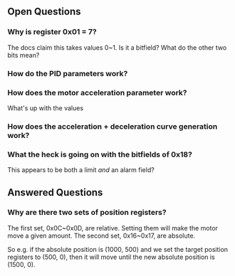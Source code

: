 ## Open Questions

### Why is register 0x01 = 7?
The docs claim this takes values 0~1. Is it a bitfield? What do the other two bits mean?

### How do the PID parameters work?

### How does the motor acceleration parameter work?
What's up with the values 

### How does the acceleration + deceleration curve generation work?

### What the heck is going on with the bitfields of 0x18?
This appears to be both a limit *and* an alarm field?

## Answered Questions

### Why are there two sets of position registers?
The first set, 0x0C~0x0D, are relative. Setting them will make the motor move a given amount.
The second set, 0x16~0x17, are absolute.

So e.g. if the absolute position is (1000, 500) and we set the target position registers to (500, 0), then it will move until the new absolute position is (1500, 0).

